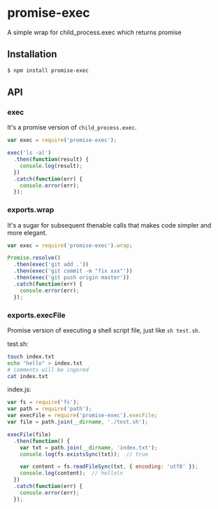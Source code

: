 # promise-exec
A simple wrap for child_process.exec which returns promise

## Installation

```bash
$ npm install promise-exec
```

## API

### exec

It's a promise version of `child_process.exec`.

```javascript
var exec = require('promise-exec');

exec('ls -al')
  .then(function(result) {
    console.log(result);
  })
  .catch(function(err) {
    console.error(err);
  });
```

### exports.wrap

It's a sugar for subsequent thenable calls that makes code simpler and more elegant.

```javascript
var exec = require('promise-exec').wrap;

Promise.resolve()
  .then(exec('git add .'))
  .then(exec('git commit -m "fix xxx"'))
  .then(exec('git push origin master'))
  .catch(function(err) {
    console.error(err);
  });
```

### exports.execFile

Promise version of executing a shell script file, just like `sh test.sh`.

test.sh:

```bash
touch index.txt
echo "hello" > index.txt
# comments will be ingored
cat index.txt
```

index.js:

```javascript
var fs = require('fs');
var path = require('path');
var execFile = require('promise-exec').execFile;
var file = path.join(__dirname, './test.sh');

execFile(file)
  .then(function() {
    var txt = path.join(__dirname, 'index.txt');
    console.log(fs.existsSync(txt));  // true

    var content = fs.readFileSync(txt, { encoding: 'utf8' });
    console.log(content);  // hello\n
  })
  .catch(function(err) {
    console.error(err);
  });
```

